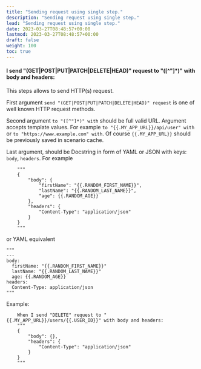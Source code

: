 ```yaml
---
title: "Sending request using single step."
description: "Sending request using single step."
lead: "Sending request using single step."
date: 2023-03-27T08:48:57+00:00
lastmod: 2023-03-27T08:48:57+00:00
draft: false
weight: 100
toc: true
---
```


#### I send "(GET|POST|PUT|PATCH|DELETE|HEAD)" request to "([^"]*)" with body and headers:
This steps allows to send HTTP(s) request.

First argument `send "(GET|POST|PUT|PATCH|DELETE|HEAD)" request` is one of well known HTTP request methods.

Second argument `to "([^"]*)" with` should be full valid URL. Argument accepts template values. For example `to "{{.MY_APP_URL}}/api/user" with` or `to "https://www.example.com" with`. Of course `{{.MY_APP_URL}}` should be previously saved in scenario cache.

Last argument, should be Docstring in form of YAML or JSON with keys: `body`, `headers`. For example
```
    """
    {
        "body": {
            "firstName": "{{.RANDOM_FIRST_NAME}}",
            "lastName": "{{.RANDOM_LAST_NAME}}",
            "age": {{.RANDOM_AGE}}
        },
        "headers": {
            "Content-Type": "application/json"
        }
    }
    """
```
or YAML equivalent
```
"""
---
body:
  firstName: "{{.RANDOM_FIRST_NAME}}"
  lastName: "{{.RANDOM_LAST_NAME}}"
  age: {{.RANDOM_AGE}}
headers:
  Content-Type: application/json
"""
```

Example:
```gherkin
    When I send "DELETE" request to "{{.MY_APP_URL}}/users/{{.USER_ID}}" with body and headers:
    """
    {
        "body": {},
        "headers": {
            "Content-Type": "application/json"
        }
    }
    """
```